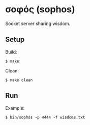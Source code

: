 # σοφός (sophos)
Socket server sharing wisdom.

## Setup
Build:
```
$ make
```

Clean:
```
$ make clean
```

## Run
Example:
```
$ bin/sophos -p 4444 -f wisdoms.txt
```
